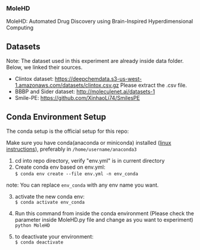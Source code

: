 ### MoleHD
MoleHD: Automated Drug Discovery using Brain-Inspired Hyperdimensional Computing

## Datasets

Note: The dataset used in this experiment are already inside data folder. Below, we linked their sources. 

 - Clintox dataset: https://deepchemdata.s3-us-west-1.amazonaws.com/datasets/clintox.csv.gz Please extract the .csv file.
 - BBBP and Sider dataset: http://moleculenet.ai/datasets-1 
 - Smile-PE: https://github.com/XinhaoLi74/SmilesPE

## Conda Environment Setup

The conda setup is the official setup for this repo:

Make sure you have conda(anaconda or miniconda) installed ([linux instructions](https://conda.io/projects/conda/en/latest/user-guide/install/linux.html)), preferably in `/home/username/anaconda3`

1. cd into repo directory, verify "env.yml" is in current directory
2. Create conda env based on env.yml:  
`$ conda env create --file env.yml -n env_conda`

note: You can replace `env_conda` with any env name you want. 

3. activate the new conda env:  
`$ conda activate env_conda`

4. Run this command from inside the conda environment (Please check the parameter inside MoleHD.py file and change as you want to experiment)
`python MoleHD`  

4. to deactivate your environment:  
`$ conda deactivate`  
